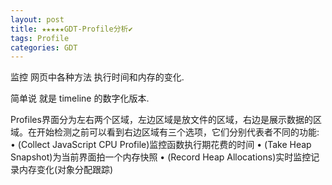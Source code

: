 ```yaml
---
layout: post
title: ★★★★★GDT-Profile分析✔︎
tags: Profile
categories: GDT
---
```


监控 网页中各种方法 执行时间和内存的变化.

简单说 就是 timeline 的数字化版本.






Profiles界面分为左右两个区域，左边区域是放文件的区域，右边是展示数据的区域。在开始检测之前可以看到右边区域有三个选项，它们分别代表者不同的功能:
• (Collect JavaScript CPU Profile)监控函数执行期花费的时间
• (Take Heap Snapshot)为当前界面拍一个内存快照
• (Record Heap Allocations)实时监控记录内存变化(对象分配跟踪)